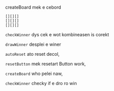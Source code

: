  createBoard mek e cebord
 ```
[][][]
[][][]
[][][]
```
```checkWinner``` dys cek e wot kombineasen is corekt

```drawWinner``` desplei e winer

```autoReset``` ato reset decol,

```resetButton``` mek resetart Button work,

```createBoard``` who pelei naw,

```checkWinner``` checky if e dro ro win
